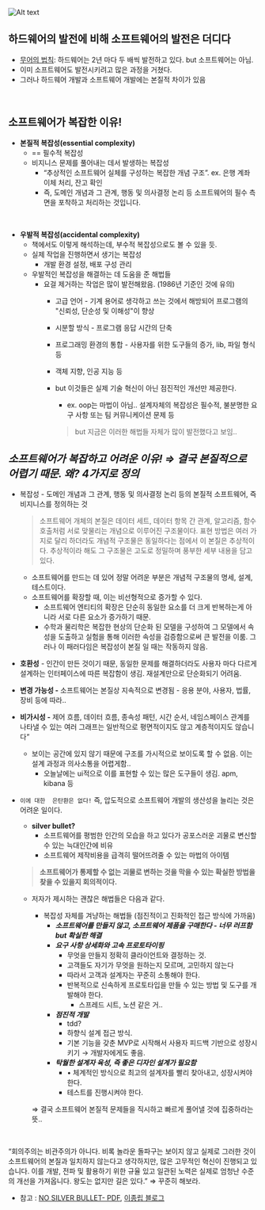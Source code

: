 ![Alt text](https://bryanmmathers.com/wp-content/uploads/2015/05/no-silver-bullet.png)
    
## **하드웨어의 발전에 비해 소프트웨어의 발전은 더디다**
- [무어의 법칙](https://ko.wikipedia.org/wiki/%EB%AC%B4%EC%96%B4%EC%9D%98_%EB%B2%95%EC%B9%99): 하드웨어는 2년 마다 두 배씩 발전하고 있다. but 소프트웨어는 아님.
- 이미 소프트웨어도 발전시키려고 많은 과정을 거쳤다.
- 그러나 하드웨어 개발과 소프트웨어 개발에는 본질적 차이가 있음
<br>

## 소프트웨어가 복잡한 이유!
- **본질적 복잡성(essential complexity)**
    - == 필수적 복잡성
    - 비지니스 문제를 풀어내는 데서 발생하는 복잡성
        - “추상적인 소프트웨어 실체를 구성하는 복잡한 개념 구조”.
            ex. 은행 계좌 이체 처리, 잔고 확인
        - 즉, 도메인 개념과 그 관계, 행동 및 의사결정 논리 등 소프트웨어의 필수 측면을 포착하고 처리하는 것입니다.
<br>

- **우발적 복잡성(accidental complexity)**
    - 책에서도 이렇게 해석하는데, 부수적 복잡성으로도 볼 수 있을 듯.
    - 실제 작업을 진행하면서 생기는 복잡성
        - 개발 환경 설정, 배포 구성 관리
    - 우발적인 복잡성을 해결하는 데 도움을 준 해법들
        - 요걸 제거하는 작업은 많이 발전해왔음. (1986년 기준인 것에 유의)
            - 고급 언어 - 기계 용어로 생각하고 쓰는 것에서 해방되어 프로그램의 "신뢰성, 단순성 및 이해성"이 향상
            - 시분할 방식 - 프로그램 응답 시간의 단축
            - 프로그래밍 환경의 통합 - 사용자를 위한 도구들의 증가, lib, 파일 형식 등
            - 객체 지향, 인공 지능 등
            - but 이것들은 실제 기술 혁신이 아닌 점진적인 개선만 제공한다.
                - ex. oop는 마법이 아님.. 설계자체의 복잡성은 필수적, 불분명한 요구 사항 또는 팀 커뮤니케이션 문제 등
                
                > but 지금은 이러한 해법들 자체가 많이 발전했다고 보임..
                > 
## ***소프트웨어가 복잡하고 어려운 이유! ⇒ 결국 본질적으로 어렵기 때문. 왜? 4가지로 정의***
- 복잡성 - 도메인 개념과 그 관계, 행동 및 의사결정 논리 등의 본질적 소프트웨어, 즉 비지니스를 정의하는 것
    
    > 소프트웨어 개체의 본질은 데이터 세트, 데이터 항목 간 관계, 알고리즘, 함수 호출처럼 서로 맞물리는 개념으로 이루어진 구조물이다. 표현 방법은 여러 가지로 달리 하더라도 개념적 구조물은 동일하다는 점에서 이 본질은 추상적이다. 추상적이라 해도 그 구조물은 고도로 정밀하며 풍부한 세부 내용을 담고 있다.
    > 
    - 소프트웨어를 만드는 데 있어 정말 어려운 부분은 개념적 구조물의 명세, 설계, 테스트이다.
    - 소프트웨어를 확장할 때, 이는 비선형적으로 증가할 수 있다.
        - 소프트웨어 엔티티의 확장은 단순히 동일한 요소를 더 크게 반복하는게 아니라 서로 다른 요소가 증가하기 때문.
        - 수학과 물리학은 복잡한 현상의 단순화 된 모델을 구성하여 그 모델에서 속성을 도출하고 실험을 통해 이러한 속성을 검증함으로써 큰 발전을 이룸. 그러나 이 패러다임은 복잡성이 본질 일 때는 작동하지 않음.
- **호환성** - 인간이 만든 것이기 때문, 동일한 문제를 해결하더라도 사용자 마다 다르게 설계하는 인터페이스에 따른 복잡함이 생김. 재설계만으로 단순화되기 어려움.
- **변경 가능성 -** 소프트웨어는 본질상 지속적으로 변경됨 - 응용 분야, 사용자, 법률, 장비 등에 따라..
- **비가시성 -** 제어 흐름, 데이터 흐름, 종속성 패턴, 시간 순서, 네임스페이스 관계를 나타낼 수 있는 여러 그래프는 일반적으로 평면적이지도 않고 계층적이지도 않습니다”
    - 보이는 공간에 있지 않기 때문에 구조를 가시적으로 보이도록 할 수 없음. 이는 설계 과정과 의사소통을 어렵게함..
        - 오늘날에는 ui적으로 이를 표현할 수 있는 많은 도구들이 생김. apm, kibana 등

- `이에 대한  은탄환은 없다!` 즉, 압도적으로 소프트웨어 개발의 생산성을 늘리는 것은 어려운 일이다.
    - **silver bullet?**
        - 소프트웨어를 평범한 인간의 모습을 하고 있다가 공포스러운 괴물로 변신할 수 있는 늑대인간에 비유
        - 소프트웨어 제작비용을 급격히 떨어뜨려줄 수 있는 마법의 아이템
    
    > **소프트웨어가 통제할 수 없는 괴물로 변하는 것을 막을 수 있는 확실한 방법을 찾을 수 있을지 회의적이다.**
    > 
    - 저자가 제시하는 괜찮은 해법들은 다음과 같다.
        - 복잡성 자체를 겨냥하는 해법들 (점진적이고 진화적인 접근 방식에 가까움)
            - ***소프트웨어를 만들지 않고, 소프트웨어 제품을 구매한다 - 너무 러프함 but 확실한 해결***
            - ***요구 사항 상세화와 고속 프로토타이핑***
                - 무엇을 만들지 정확히 클라이언트와 결정하는 것.
                - 고객들도 자기가 무엇을 원하는지 모르며, 고민하지 않는다
                - 따라서 고객과 설계자는 꾸준히 소통해야 한다.
                - 반복적으로 신속하게 프로토타입을 만들 수 있는 방법 및 도구를 개발해야 한다.
                    - 스프레드 시트, 노션 같은 거..
            - ***점진적 개발***
                - tdd?
                - 하향식 설계 접근 방식.
                - 기본 기능을 갖춘 MVP로 시작해서 사용자 피드백 기반으로 성장시키기 → 개발자에게도 좋음.
            - ***탁월한 설계자 육성, 즉 좋은 디자인 설계가 필요함***
                - • 체계적인 방식으로 최고의 설계자를 빨리 찾아내고, 성장시켜야 한다.
                - 테스트를 진행시켜야 한다.
        
        ⇒ 결국 소프트웨어 본질적 문제들을 직시하고 빠르게 풀어낼 것에 집중하라는 뜻..

<br>
                
“회의주의는 비관주의가 아니다. 비록 놀라운 돌파구는 보이지 않고 실제로 그러한 것이 소프트웨어의 본질과 일치하지 않는다고 생각하지만, 많은 고무적인 혁신이 진행되고 있습니다. 이를 개발, 전파 및 활용하기 위한 규율 있고 일관된 노력은 실제로 엄청난 수준의 개선을 가져옵니다. 왕도는 없지만 길은 있다.” ⇒ 꾸준히 해보라.

- 참고 : [NO SILVER BULLET- PDF](https://www.cgl.ucsf.edu/Outreach/pc204/NoSilverBullet.html), [이종립 블로그](https://johngrib.github.io/wiki/No-Silver-Bullet/)